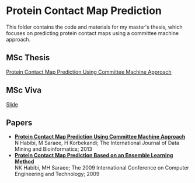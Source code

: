 # Protein Contact Map Prediction

This folder contains the code and materials for my master's thesis, which focuses on predicting protein contact maps using a committee machine approach.

## MSc Thesis
[Protein Contact Map Prediction Using Committee Machine Approach](Thesis-MSc.pdf)

## MSc Viva 
[Slide](Viva-MSc.pdf)

## Papers
- [**Protein Contact Map Prediction Using Committee Machine Approach**](https://scholar.google.com/citations?view_op=view_citation&hl=en&user=4Z3b1qIAAAAJ&sortby=pubdate&citation_for_view=4Z3b1qIAAAAJ:d1gkVwhDpl0C)  
   N Habibi, M Saraee, H Korbekandi; The International Journal of Data Mining and Bioinformatics; 2013
- [**Protein Contact Map Prediction Based on an Ensemble Learning Method**](https://scholar.google.com/citations?view_op=view_citation&hl=en&user=4Z3b1qIAAAAJ&sortby=pubdate&citation_for_view=4Z3b1qIAAAAJ:u-x6o8ySG0sC)  
   NK Habibi, MH Saraee; The 2009 International Conference on Computer Engineering and Technology; 2009 
